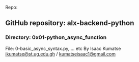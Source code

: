 Repo:

## GitHub repository: alx-backend-python
### Directory:  0x01-python_async_function
File: 0-basic_async_syntax.py,.... etc
By Isaac Kumatse ikumatse@st.ug.edu.gh / kumatseisaac1@gmail.com